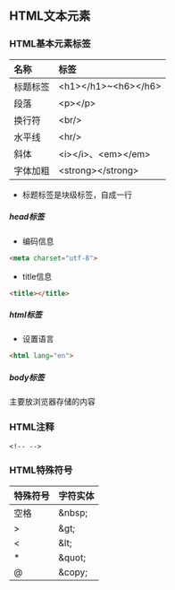 ## HTML文本元素

### HTML基本元素标签

| 名称 | 标签 |
|:-- |:-- |
| 标题标签 | \<h1><\/h1>~\<h6><\/h6> |
| 段落 | \<p><\/p>  |
| 换行符 | <br\/\> |
| 水平线 | <hr\/\> |
| 斜体 | \<i><\/i>、\<em><\/em> |
| 字体加粗 | \<strong><\/strong> |

* 标题标签是块级标签，自成一行


##### head标签

* 编码信息
```html
<meta charset="utf-8">
```

* title信息
```html
<title></title>
```

##### html标签

* 设置语言
```html
<html lang="en">
```

##### body标签
主要放浏览器存储的内容





### HTML注释
```
<!-- -->
```

### HTML特殊符号

| 特殊符号 | 字符实体 |
|:-- |:-- |
| 空格 | \&nbsp\; |
| > | \&gt\; |
| < | \&lt\; |
| * | \&quot\; |
| @ | \&copy\; |
